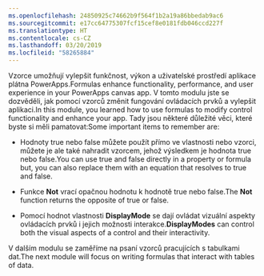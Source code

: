```yaml
---
ms.openlocfilehash: 24850925c74662b9f564f1b2a19a86bbedab9ac6
ms.sourcegitcommit: e17cc64775307fcf15cef8e0181fdb046ccd227f
ms.translationtype: HT
ms.contentlocale: cs-CZ
ms.lasthandoff: 03/20/2019
ms.locfileid: "58265884"
---
```

<span data-ttu-id="a02fe-101">Vzorce umožňují vylepšit funkčnost, výkon a uživatelské prostředí aplikace plátna PowerApps.</span><span class="sxs-lookup"><span data-stu-id="a02fe-101">Formulas enhance functionality, performance, and user experience in your PowerApps canvas app.</span></span> <span data-ttu-id="a02fe-102">V tomto modulu jste se dozvěděli, jak pomocí vzorců změnit fungování ovládacích prvků a vylepšit aplikaci.</span><span class="sxs-lookup"><span data-stu-id="a02fe-102">In this module, you learned how to use formulas to modify control functionality and enhance your app.</span></span> <span data-ttu-id="a02fe-103">Tady jsou některé důležité věci, které byste si měli pamatovat:</span><span class="sxs-lookup"><span data-stu-id="a02fe-103">Some important items to remember are:</span></span>

-   <span data-ttu-id="a02fe-104">Hodnoty true nebo false můžete použít přímo ve vlastnosti nebo vzorci, můžete je ale také nahradit vzorcem, jehož výsledkem je hodnota true nebo false.</span><span class="sxs-lookup"><span data-stu-id="a02fe-104">You can use true and false directly in a property or formula but, you can also replace them with an equation that resolves to true and false.</span></span>

-   <span data-ttu-id="a02fe-105">Funkce **Not** vrací opačnou hodnotu k hodnotě true nebo false.</span><span class="sxs-lookup"><span data-stu-id="a02fe-105">The **Not** function returns the opposite of true or false.</span></span>

-   <span data-ttu-id="a02fe-106">Pomocí hodnot vlastnosti **DisplayMode** se dají ovládat vizuální aspekty ovládacích prvků i jejich možnosti interakce.</span><span class="sxs-lookup"><span data-stu-id="a02fe-106">**DisplayModes** can control both the visual aspects of a control and their interactivity.</span></span>

<span data-ttu-id="a02fe-107">V dalším modulu se zaměříme na psaní vzorců pracujících s tabulkami dat.</span><span class="sxs-lookup"><span data-stu-id="a02fe-107">The next module will focus on writing formulas that interact with tables of data.</span></span> 
